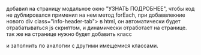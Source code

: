 добавил на страницу модальное окно "УЗНАТЬ ПОДРОБНЕЕ", чтобы код не дублировался применил на нем метод forEach,
при добаввлекние нового div class="info-header-tab"> в html, он автоматически будет отрабатываться js скриптом, и динамически отработает на странице.
так же на странице нужно будет добавить класс <div class="info-tabcontent fade"> и заполнить по аналогии с другими имещемися классами.
